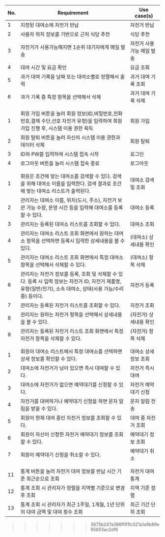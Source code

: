 |No. |Requirement                         |Use case(s)                   |
|--- |---                                 |---                           |
|1|지정된 대여소에 자전거 반납|자전거 반납|
|2|사용자 위치 정보를 기반으로 근처 식당 추천|식당 추천|
|3|자전거가 사용가능해지면 1순위 대기자에게 메일 발송|자전거 사용 가능 메일 발송|
|4|대여 시간 및 요금 확인|요금 조회|
|5|과거 대여 기록을 날짜 또는 대여소별로 정렬해서 출력|과거 대여 기록 조회|
|6|과거 기록 중 특정 항목을 선택해서 삭제|과거 대여 기록 삭제|
| | |
| | |
|1|회원 가입 버튼을 눌러 회원 정보(ID,비밀번호,전화번호,결제 수단,선호 자전거 유형)을 입력하여 회원가입 진행 후, 시스템 이용 권한 획득|회원 가입|
|2|회원 탈퇴 버튼을 눌러 자신의 시스템 이용 권한과 데이터 삭제|회원 탈퇴|
|3|ID와 PW를 입력하여 시스템 접속 시작|로그인|
|4|로그아웃 버튼을 눌러 시스템 접속 종료|로그아웃|
| | |
| | |
|1| 회원은 조건에 맞는 대여소를 검색할 수 있다. 검색을 위해 대여소 이름을 입력한다. 검색 결과로 조건에 맞는 대여소 리스트가 출력된다.  |   대여소 검색 및 조회 |
|2| 관리자는 대여소 이름, 위치(도시, 주소), 자전거 보관 가능 수량, 운영 시간 등을 입력해 대여소를 등록할 수 있다.  | 대여소 등록 |
|3| 관리자는 등록된 대여소 리스트를 조회할 수 있다.  | 대여소 조회 |
|4| 관리자는 대여소 리스트 조회 화면에서 원하는 대여소 항목을 선택하면 등록시 입력한 상세내용을 볼 수 있다.  | (대여소) 상세내용 확인 |
|5| 관리자는 대여소 리스트 조회 화면에서 특정 대여소 항목을 선택해서 삭제할 수 있다.  | (대여소) 항목 삭제 |
|6| 관리자는 자전거 정보를 등록, 조회 및 삭제할 수 있다. 등록 시 입력 정보는 자전거 ID, 자전거 제품명, 유형(일반/전기), 소속 대여소, 상태(사용 가능/수리 중) 등이다. | 자전거 등록 |
|7| 관리자는 등록된 자전거 리스트를 조회할 수 있다.  | 자전거 조회 |
|8| 관리자는 원하는 자전거 항목을 선택해서 상세내용을 볼 수 있다.  | (자전거) 상세내용 확인 |
|9| 관리자는 등록된 자전거 리스트 조회 화면에서 특정 자전거 항목을 삭제할 수 있다.  | (자전거) 항목 삭제 |
| | |
| | |
|1|회원이 대여소 리스트에서 특정 대여소를 선택하면 상세 정보를 확인할 수 있다.|대여소 상세정보 조회|
|2|대여소에 자전거가 남아 있으면 즉시 대여할 수 있다.|자전거 즉시 대여|
|3|대여소에 자전거가 없으면 예약대기를 신청할 수 있다.|자전거 예약대기 신청|
|4|자전거를 대여하거나 예약대기 신청을 하면 문자 알림을 받을 수 있다.|문자 알림 전송|
|5|회원이 현재 대여 중인 자전거 정보를 조회할 수 있다.|대여 중 자전거 조회|
|6|회원이 자신이 신청한 자전거 예약대기 정보를 조회할 수 있다.|예약대기 정보 조회|
|7|회원이 예약대기 신청을 취소할 수 있다.|예약대기 취소|
| | |
| | |
|11  |통계 버튼을 눌러 자전거 대여 정보를 반납 시간 기준 최근순으로 조회|자전거 대여 통계|
|12  |통계 조회 시 관리자가 정렬을 지역별 기준으로 변경 후 조회|지역 기준 정렬         |
|13  |통계 조회 시 관리자가 최근 1주일, 1개월, 1년 단위의 대여 금액 및 대여 횟수 조회|최근 기간 단위 조회|
>>>>>>> 3675b247a386ff91fc521a1a9b89e95653ac2df6
